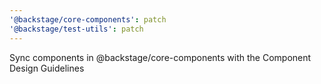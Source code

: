 ```yaml
---
'@backstage/core-components': patch
'@backstage/test-utils': patch
---
```


Sync components in @backstage/core-components with the Component Design Guidelines
